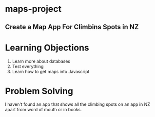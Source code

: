 # maps-project
## Create a Map App For Climbins Spots in NZ

# Learning Objections
1. Learn more about databases
2. Test everything
3. Learn how to get maps into Javascript

# Problem Solving
I haven't found an app that shows all the climbing spots on an app in NZ apart from word of mouth or in books.
